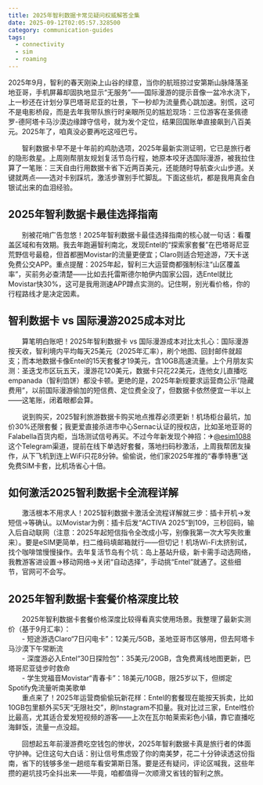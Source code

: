 ```yaml
---
title: 2025年智利数据卡常见疑问权威解答全集
date: 2025-09-12T02:05:57.328500
category: communication-guides
tags:
  - connectivity
  - sim
  - roaming
---
```


2025年9月，智利的春天刚染上山谷的绿意，当你的航班掠过安第斯山脉降落圣地亚哥，手机屏幕却固执地显示“无服务”——国际漫游的提示音像一盆冷水浇下，上一秒还在计划分享巴塔哥尼亚的壮景，下一秒却为流量费心跳加速。别慌，这可不是电影桥段，而是去年我带队旅行时亲眼所见的尴尬现场：三位游客在圣佩德罗-德阿塔卡马沙漠边缘蹲守信号，就为发个定位，结果回国账单直接飙到八百美元。2025年了，咱真没必要再吃这哑巴亏。

　　智利数据卡早不是十年前的鸡肋选项，2025年最新实测证明，它已是旅行者的隐形救星。上周刚帮朋友规划复活节岛行程，她原本咬牙选国际漫游，被我拉住算了一笔账：三天自由行用数据卡省下近两百美元，还能随时导航查火山步道。关键就两点——选对卡别踩坑，激活步骤别手忙脚乱。下面这些坑，都是我用真金白银试出来的血泪经验。

## 2025年智利数据卡最佳选择指南

　　别被花哨广告忽悠！2025年智利数据卡最佳选择指南的核心就一句话：看覆盖区域和有效期。我去年跑遍智利南北，发现Entel的“探索家套餐”在巴塔哥尼亚荒野信号最稳，但首都圈Movistar的流量更便宜；Claro则适合短途游，7天卡送免费公交APP。重点提醒：2025年起，智利三大运营商都强制标注“山区覆盖率”，买前务必查清楚——比如去托雷斯德尔帕伊内国家公园，选Entel就比Movistar快30%，这可是我用测速APP蹲点实测的。记住啊，别光看价格，你的行程路线才是决定因素。

## 智利数据卡 vs 国际漫游2025成本对比

　　算笔明白账吧！2025年智利数据卡 vs 国际漫游成本对比太扎心：国际漫游按天收，智利境内平均每天25美元（2025年汇率），刷个地图、回封邮件就超支；而本地数据卡像Entel的15天套餐才19美元，含10GB高速流量。上个月朋友实测：圣迭戈市区玩五天，漫游花120美元，数据卡只花22美元，连他女儿直播吃empanada（智利馅饼）都没卡顿。更绝的是，2025年新规要求运营商公示“隐藏费用”，以前国际漫游偷加的短信费、定位费全没了，但数据卡依然便宜一半以上——这笔账，闭着眼都会算。

　　说到购买，2025智利旅游数据卡购买地点推荐必须更新！机场柜台最坑，加价30%还限套餐；我更爱直接杀进市中心Sernac认证的授权店，比如圣地亚哥的Falabella百货内柜，当场测试信号再买。不过今年新发现个神招：✈[@esim1088](https://t.me/s/esim1088) 这个Telegram渠道，提前在线下单选好套餐，落地扫码秒激活，上周我帮团友操作，从下飞机到连上WiFi只花8分钟。偷偷说，他们家2025年推的“春季特惠”送免费SIM卡套，比机场省心十倍。

## 如何激活2025智利数据卡全流程详解

　　激活根本不用求人！2025智利数据卡激活全流程详解就三步：插卡开机→发短信→等确认。以Movistar为例：插卡后发“ACTIVA 2025”到109，三秒回码，输入后自动联网（注意：2025年起短信指令全改成小写，别像我第一次大写失败重来）。要是eSIM更简单，扫二维码填邮箱就行——但切记！机场Wi-Fi太挤别试，找个咖啡馆慢慢操作。去年复活节岛有个坑：岛上基站升级，新卡需手动选网络，我教游客进设置→移动网络→关闭“自动选择”，手动挑“Entel”就通了。这些细节，官网可不会写。

## 2025年智利数据卡套餐价格深度比较

　　2025年智利数据卡套餐价格深度比较得看真实使用场景。我整理了最新实测价（基于9月汇率）：  
　　- 短途游选Claro“7日闪电卡”：12美元/5GB，圣地亚哥市区够用，但去阿塔卡马沙漠下午常断流  
　　- 深度游必入Entel“30日探险包”：35美元/20GB，含免费离线地图更新，巴塔哥尼亚徒步时救命  
　　- 学生党福音Movistar“青春卡”：18美元/10GB，限25岁以下，但绑定Spotify免流量听南美歌单  
　　重点来了！2025年运营商偷偷玩新花样：Entel的套餐现在能按天拆卖，比如10GB包里额外买5天“无限社交”，刷Instagram不扣量。我对比过三家，Entel性价比最高，尤其适合爱发短视频的游客——上次在瓦尔帕莱索彩色小镇，靠它直播吃海鲜饭，流量一点没超。

　　回想起五年前漫游费吃空钱包的惨状，2025年智利数据卡真是旅行者的体面守护神。记住这句大白话：别让信号焦虑毁了你的南美梦，花二十分钟读透这份指南，省下的钱够多坐一趟缆车看安第斯日落。要是还有疑问，评论区喊我，这些年攒的避坑技巧全抖出来——毕竟，咱都值得一次顺滑又省钱的智利之旅。